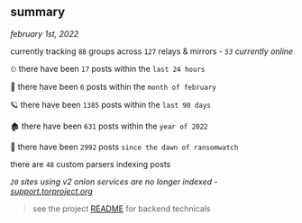 
## summary
_february 1st, 2022_

currently tracking `88` groups across `127` relays & mirrors - _`53` currently online_

⏲ there have been `17` posts within the `last 24 hours`

🦈 there have been `6` posts within the `month of february`

🪐 there have been `1385` posts within the `last 90 days`

🏚 there have been `631` posts within the `year of 2022`

🦕 there have been `2992` posts `since the dawn of ransomwatch`

there are `48` custom parsers indexing posts

_`20` sites using v2 onion services are no longer indexed - [support.torproject.org](https://support.torproject.org/onionservices/v2-deprecation/)_

> see the project [README](https://github.com/thetanz/ransomwatch#ransomwatch--) for backend technicals
